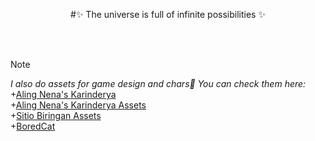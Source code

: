<div style="text-align:center;">

#✨ The universe is full of infinite possibilities ✨
</div>

<br><br>

> [!NOTE]
> _I also do assets for game design and chars🥰 You can check them here:_ <br>
+[Aling Nena's Karinderya](https://tinymonkey.itch.io/aling-nenas-karinderya?fbclid=IwZXh0bgNhZW0CMTAAAR11aadIoh4OG2o8_rYp79_9AjsMkAelAhCg943yk3Uemg0lAsR9zHpQXII_aem_ATbAhuCgpLy3RyXLq5M25dMj7N5opzGJeJ8T0-6BNFCPaGkfYmVVf-2PZFExNHv6jKWMGbBPi9WRB4S1DQ06jQxJ) <br>
+[Aling Nena's Karinderya Assets](https://www.playbook.com/s/game-assets/Y8VXmn9raQsBs5Xn4P9z1UZX) <br>
+[Sitio Biringan Assets](https://www.playbook.com/profile/E2h1vGMQppnScpiYLiLSPPeZ) <br>
+[BoredCat](https://drive.google.com/drive/folders/1eWMUAMElhvR17UMTfpJBlT98a6z8O4Ci?usp=sharing) <br>




<!--
**kilameh/kilameh** is a ✨ _special_ ✨ repository because its `README.md` (this file) appears on your GitHub profile.

Here are some ideas to get you started:

- 🔭 I’m currently working on ...
- 🌱 I’m currently learning ...
- 👯 I’m looking to collaborate on ...
- 🤔 I’m looking for help with ...
- 💬 Ask me about ...
- 📫 How to reach me: ...
- 😄 Pronouns: ...
- ⚡ Fun fact: ...
-->
